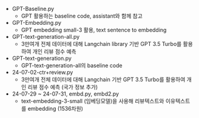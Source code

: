 - GPT-Baseline.py
  * GPT 활용하는 baseline code, assistant와 함께 참고
- GPT-Embedding.py
  * GPT embedding small-3 활용, text sentence to embedding
- GPT-text-generation-all.py
  * 3만여개 전체 데이터에 대해 Langchain library 기반 GPT 3.5 Turbo를 활용하여 개인 리뷰 점수 예측
- GPT-text-generation.py
  * GPT-text-generation-all의 baseline code
- 24-07-02-ctr+review.py
  * 3만여개 전체 데이터에 대해 Langchain 기반 GPT 3.5 Turbo를 활용하여 개인 리뷰 점수 예측 (국가 정보 추가)
- 24-07-29 ~ 24-07-31, embd.py, embd2.py
  * text-embedding-3-small (임베딩모델)을 사용해 리뷰텍스트와 이유텍스트를 embedding (1536차원)
